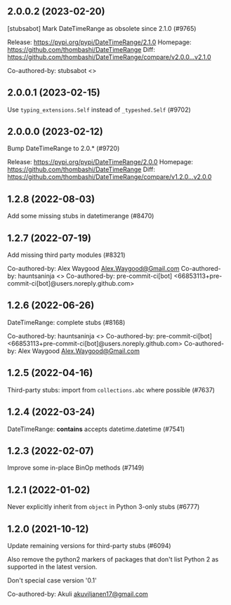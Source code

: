 ## 2.0.0.2 (2023-02-20)

[stubsabot] Mark DateTimeRange as obsolete since 2.1.0 (#9765)

Release: https://pypi.org/pypi/DateTimeRange/2.1.0
Homepage: https://github.com/thombashi/DateTimeRange
Diff: https://github.com/thombashi/DateTimeRange/compare/v2.0.0...v2.1.0

Co-authored-by: stubsabot <>

## 2.0.0.1 (2023-02-15)

Use `typing_extensions.Self` instead of `_typeshed.Self` (#9702)

## 2.0.0.0 (2023-02-12)

Bump DateTimeRange to 2.0.* (#9720)

Release: https://pypi.org/pypi/DateTimeRange/2.0.0
Homepage: https://github.com/thombashi/DateTimeRange
Diff: https://github.com/thombashi/DateTimeRange/compare/v1.2.0...v2.0.0

## 1.2.8 (2022-08-03)

Add some missing stubs in datetimerange (#8470)

## 1.2.7 (2022-07-19)

Add missing third party modules (#8321)

Co-authored-by: Alex Waygood <Alex.Waygood@Gmail.com>
Co-authored-by: hauntsaninja <>
Co-authored-by: pre-commit-ci[bot] <66853113+pre-commit-ci[bot]@users.noreply.github.com>

## 1.2.6 (2022-06-26)

DateTimeRange: complete stubs (#8168)

Co-authored-by: hauntsaninja <>
Co-authored-by: pre-commit-ci[bot] <66853113+pre-commit-ci[bot]@users.noreply.github.com>
Co-authored-by: Alex Waygood <Alex.Waygood@Gmail.com>

## 1.2.5 (2022-04-16)

Third-party stubs: import from `collections.abc` where possible (#7637)

## 1.2.4 (2022-03-24)

DateTimeRange: __contains__ accepts datetime.datetime (#7541)

## 1.2.3 (2022-02-07)

Improve some in-place BinOp methods (#7149)

## 1.2.1 (2022-01-02)

Never explicitly inherit from `object` in Python 3-only stubs (#6777)

## 1.2.0 (2021-10-12)

Update remaining versions for third-party stubs (#6094)

Also remove the python2 markers of packages that don't list Python 2
as supported in the latest version.

Don't special case version '0.1'

Co-authored-by: Akuli <akuviljanen17@gmail.com>

